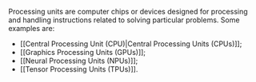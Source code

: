 Processing units are computer chips or devices designed for processing and handling instructions related to solving particular problems. Some examples are:

- [[Central Processing Unit (CPU)|Central Processing Units (CPUs)]];
- [[Graphics Processing Units (GPUs)]];
- [[Neural Processing Units (NPUs)]];
- [[Tensor Processing Units (TPUs)]].